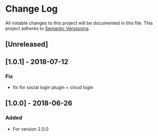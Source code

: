 # Change Log

All notable changes to this project will be documented in this file. 
This project adheres to [Semantic Versioning](http://semver.org/).


## [Unreleased]

## [1.0.1] - 2018-07-12
### Fix
 - fix for social login plugin + cloud login

## [1.0.0] - 2018-06-26
### Added
- For version 2.0.0
